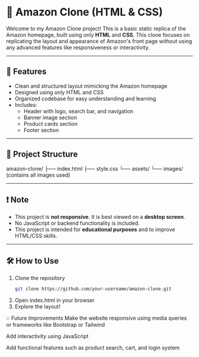# 🛒 Amazon Clone (HTML & CSS)

Welcome to my Amazon Clone project! This is a basic static replica of the Amazon homepage, built using only **HTML** and **CSS**. This clone focuses on replicating the layout and appearance of Amazon's front page without using any advanced features like responsiveness or interactivity.

---

## 🚀 Features

- Clean and structured layout mimicking the Amazon homepage  
- Designed using only HTML and CSS  
- Organized codebase for easy understanding and learning  
- Includes:
  - Header with logo, search bar, and navigation
  - Banner image section
  - Product cards section
  - Footer section

---

## 📁 Project Structure

amazon-clone/
├── index.html
├── style.css
└── assets/
└── images/ (contains all images used)

---

## ❗ Note

- This project is **not responsive**. It is best viewed on a **desktop screen**.
- No JavaScript or backend functionality is included.  
- This project is intended for **educational purposes** and to improve HTML/CSS skills.

---

## 🛠️ How to Use

1. Clone the repository  
   ```bash
   git clone https://github.com/your-username/amazon-clone.git
2. Open index.html in your browser
3. Explore the layout!

💡 Future Improvements
Make the website responsive using media queries or frameworks like Bootstrap or Tailwind

Add interactivity using JavaScript

Add functional features such as product search, cart, and login system
